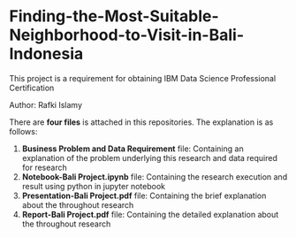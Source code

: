 # Finding-the-Most-Suitable-Neighborhood-to-Visit-in-Bali-Indonesia
This project is a requirement for obtaining IBM Data Science Professional Certification

Author: Rafki Islamy

There are **four files** is attached in this repositories. The explanation is as follows:
1. **Business Problem and Data Requirement** file: Containing an explanation of the problem underlying this research and data required for research
2. **Notebook-Bali Project.ipynb** file: Containing the research execution and result using python in jupyter notebook
3. **Presentation-Bali Project.pdf** file: Containing the brief explanation about the throughout research
4. **Report-Bali Project.pdf** file: Containing the detailed explanation about the throughout research 
